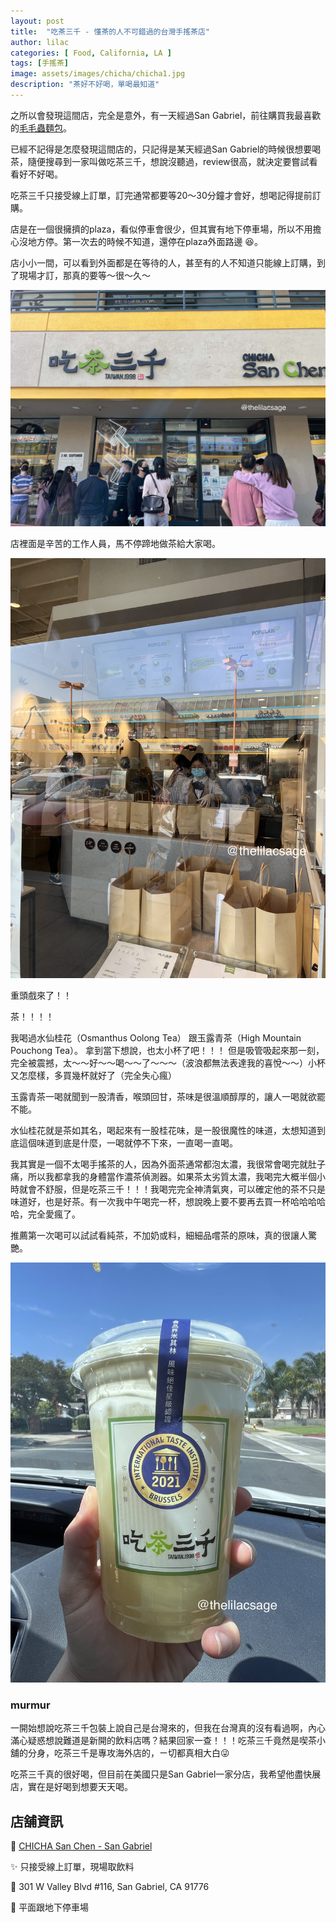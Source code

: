 ```yaml
---
layout: post
title:  "吃茶三千 - 懂茶的人不可錯過的台灣手搖茶店"
author: lilac
categories: [ Food, California, LA ]
tags: [手搖茶]
image: assets/images/chicha/chicha1.jpg
description: "茶好不好喝，單喝最知道"
---
```


之所以會發現這間店，完全是意外，有一天經過San Gabriel，前往購買我最喜歡的[毛毛蟲麵包](https://www.ohmypan.com/)。

已經不記得是怎麼發現這間店的，只記得是某天經過San Gabriel的時候很想要喝茶，隨便搜尋到一家叫做吃茶三千，想說沒聽過，review很高，就決定要嘗試看看好不好喝。

吃茶三千只接受線上訂單，訂完通常都要等20～30分鐘才會好，想喝記得提前訂購。

店是在一個很擁擠的plaza，看似停車會很少，但其實有地下停車場，所以不用擔心沒地方停。第一次去的時候不知道，還停在plaza外面路邊 :satisfied:。


店小小一間，可以看到外面都是在等待的人，甚至有的人不知道只能線上訂購，到了現場才訂，那真的要等～很～久～

![強強滾的店門口](/assets/images/chicha/chicha2.jpg)

店裡面是辛苦的工作人員，馬不停蹄地做茶給大家喝。

![辛勤做茶給客人喝的工作人員](/assets/images/chicha/chicha3.jpg)

重頭戲來了！！

茶！！！！

我喝過水仙桂花（Osmanthus Oolong Tea） 跟玉露青茶（High Mountain Pouchong Tea）。
拿到當下想說，也太小杯了吧！！！
但是吸管吸起來那一刻，完全被震撼，太～～好～～喝～～了～～～（波浪都無法表達我的喜悅～～）小杯又怎麼樣，多買幾杯就好了（完全失心瘋）

玉露青茶一喝就聞到一股清香，喉頭回甘，茶味是很溫順醇厚的，讓人一喝就欲罷不能。

水仙桂花就是茶如其名，喝起來有一股桂花味，是一股很魔性的味道，太想知道到底這個味道到底是什麼，一喝就停不下來，一直喝一直喝。

我其實是一個不太喝手搖茶的人，因為外面茶通常都泡太濃，我很常會喝完就肚子痛，所以我都拿我的身體當作濃茶偵測器。如果茶太劣質太濃，我喝完大概半個小時就會不舒服，但是吃茶三千！！！我喝完完全神清氣爽，可以確定他的茶不只是味道好，也是好茶。有一次我中午喝完一杯，想說晚上要不要再去買一杯哈哈哈哈哈，完全愛瘋了。

推薦第一次喝可以試試看純茶，不加奶或料，細細品嚐茶的原味，真的很讓人驚艷。


![飲料本人](/assets/images/chicha/chicha1.jpg)

### murmur
一開始想說吃茶三千包裝上說自己是台灣來的，但我在台灣真的沒有看過啊，內心滿心疑惑想說難道是新開的飲料店嗎？結果回家一查！！！吃茶三千竟然是喫茶小舖的分身，吃茶三千是專攻海外店的，ㄧ切都真相大白:stuck_out_tongue_winking_eye:

吃茶三千真的很好喝，但目前在美國只是San Gabriel一家分店，我希望他盡快展店，實在是好喝到想要天天喝。

## 店舖資訊

:tea: [CHICHA San Chen - San Gabriel](https://www.chichasanchensocal.com/)

:sparkles: 只接受線上訂單，現場取飲料

:round_pushpin: 301 W Valley Blvd #116, San Gabriel, CA 91776

:car: 平面跟地下停車場
